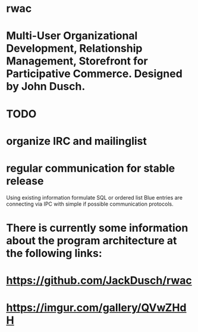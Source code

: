 # rwac
# Multi-User Organizational Development, Relationship Management, Storefront for Participative Commerce. Designed by John Dusch.
# TODO
# organize IRC and mailinglist 
# regular communication for stable release
Using existing information formulate SQL or ordered list
Blue entries are connecting via IPC with simple if possible communication protocols. 
# There is currently some information about the program architecture at the following links:
# https://github.com/JackDusch/rwac
# https://imgur.com/gallery/QVwZHdH
